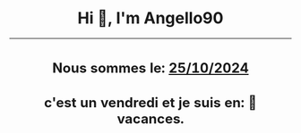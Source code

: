<h1 align='center'>Hi 👋, I'm Angello90</h1>
<div align='center'>

|<h2 align='center'>Nous sommes le: <u>25/10/2024</u></h2><h2 align='center'>c'est un vendredi et je suis  en: 🌴 vacances.</h2>|
|---
</div>